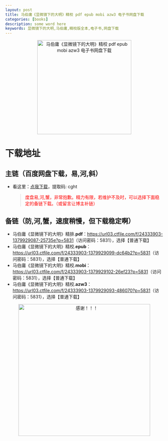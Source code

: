 ```yaml
---
layout: post
title: 马伯庸《显微镜下的大明》精校 pdf epub mobi azw3 电子书网盘下载
categories: [books]
description: some word here
keywords: 显微镜下的大明,马伯庸,精校版全本,电子书,网盘下载
---
```


<div align="center"><img src="https://qweree.cn/wp-content/uploads/2024/10/xian-wei-jing-xia-de-da-ming-tuya.jpg" alt="马伯庸《显微镜下的大明》精校 pdf epub mobi azw3 电子书网盘下载" width="300px" height="auto"></div>

# 下载地址

## 主链（百度网盘下载，易,河,斜）

- 看这里：[点我下载](https://pan.baidu.com/s/1iMXUbSbtZQZjDcqDmnWUyw?pwd=cght)，提取码: cght

  > <p style="color:red" >度盘易,河,蟹，非常抱歉。精力有限，若维护不及时，可以选择下面稳定的备链下载。（或留言让博主补链）</p>

## 备链（防,河,蟹，速度稍慢，但下载稳定啊）

- 马伯庸《显微镜下的大明》精排.**pdf**：<https://url03.ctfile.com/f/24333903-1379929087-25735e?p=5831>（访问密码：5831），选择【普通下载】
- 马伯庸《显微镜下的大明》精校.**epub**：<https://url03.ctfile.com/f/24333903-1379929099-dc64b2?p=5831>（访问密码：5831），选择【普通下载】
- 马伯庸《显微镜下的大明》精校.**mobi**：<https://url03.ctfile.com/f/24333903-1379929102-26ef23?p=5831>（访问密码：5831），选择【普通下载】
- 马伯庸《显微镜下的大明》精校.**azw3**：<https://url03.ctfile.com/f/24333903-1379929093-486070?p=5831>（访问密码：5831），选择【普通下载】

<div align="center"><img src="https://pic.imgdb.cn/item/661246bf68eb935713c7f81c.gif" alt="感谢！！！" width="420px" height="auto"/></div>
